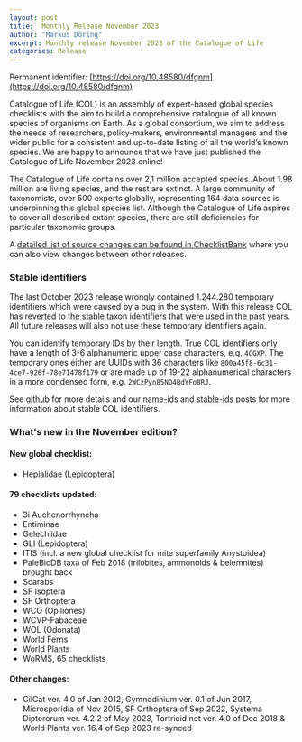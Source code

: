 ```yaml
---
layout: post
title:  Monthly Release November 2023
author: "Markus Döring"
excerpt: Monthly release November 2023 of the Catalogue of Life
categories: Release
---
```


Permanent identifier: [https://doi.org/10.48580/dfgnm](https://doi.org/10.48580/dfgnm)

Catalogue of Life (COL) is an assembly of expert-based global species checklists with the aim to build a comprehensive catalogue of all known species of organisms on Earth. 
As a global consortium, we aim to address the needs of researchers, policy-makers, environmental managers and the wider public for a consistent and up-to-date listing of all the world’s known species. 
We are happy to announce that we have just published the Catalogue of Life November 2023 online!

The Catalogue of Life contains over 2,1 million accepted species. About 1.98 million are living species, and the rest are extinct. A large community of taxonomists, over 500 experts globally, representing 164 data sources is underpinning this global species list.
Although the Catalogue of Life aspires to cover all described extant species, there are still deficiencies for particular taxonomic groups.

A [detailed list of source changes can be found in ChecklistBank](https://www.checklistbank.org/dataset/278910/sourcemetrics?hideUnchanged=true&releaseKey=272972) where you can also view changes between other releases.

### Stable identifiers

The last October 2023 release wrongly contained 1.244.280 temporary identifiers which were caused by a bug in the system. With this release COL has reverted to the stable taxon identifiers that were used in the past years.
All future releases will also not use these temporary identifiers again.

You can identify temporary IDs by their length.
True COL identifiers only have a length of 3-6 alphanumeric upper case characters, e.g. `4CGXP`.
The temporary ones either are UUIDs with 36 characters like `800a45f8-6c31-4ce7-926f-78e71478f179` 
or are made up of 19-22 alphanumerical characters in a more condensed form, e.g. `2WCzPyn85NO4BdYFo8RJ`.


See [github](https://github.com/CatalogueOfLife/general/issues/100) for more details 
and our [name-ids](https://www.catalogueoflife.org/2022/03/23/name-ids) and [stable-ids](https://www.catalogueoflife.org/2021/04/14/stable-ids) 
posts for more information about stable COL identifiers.


### What's new in the November edition?


#### New global checklist:
 * Hepialidae (Lepidoptera)

#### 79 checklists updated:

 * 3i Auchenorrhyncha
 * Entiminae
 * Gelechiidae
 * GLI (Lepidoptera)
 * ITIS (incl. a new global checklist for mite superfamily Anystoidea)
 * PaleBioDB taxa of Feb 2018 (trilobites, ammonoids & belemnites) brought back
 * Scarabs
 * SF Isoptera
 * SF Orthoptera
 * WCO (Opiliones)
 * WCVP-Fabaceae
 * WOL (Odonata)
 * World Ferns
 * World Plants
 * WoRMS, 65 checklists

#### Other changes:
 * CilCat ver. 4.0 of Jan 2012, Gymnodinium ver. 0.1 of Jun 2017, Microsporidia of Nov 2015, SF Orthoptera of Sep 2022, Systema Dipterorum ver. 4.2.2 of May 2023, Tortricid.net ver. 4.0 of Dec 2018 & World Plants ver. 16.4 of Sep 2023 re-synced

